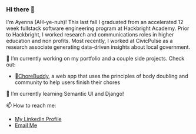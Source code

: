 ### Hi there 👋

I'm Ayenna (AH-ye-nuh)! This last fall I graduated from an accelerated 12 week fullstack software engineering program at Hackbright Academy. Prior to Hackbright, I worked research and communications roles in higher education and non profits. Most recently, I worked at CivicPulse as a research associate generating data-driven insights about local government. 

🔭 I’m currently working on my portfolio and a couple side projects. Check out:

- 🧹[ChoreBuddy](https://github.com/ayennac/proj-chores), a web app that uses the principles of body doubling and community to help users finish their chores

🌱 I’m currently learning Semantic UI and Django!

📫 How to reach me: 
- [My LinkedIn Profile](https://www.linkedin.com/in/ayennac/)
- [Email Me](mailto:ayennac@gmail.com)

<!--
**ayennac/ayennac** is a ✨ _special_ ✨ repository because its `README.md` (this file) appears on your GitHub profile.

Here are some ideas to get you started:

  [WOAQ](https://woaq.org/about), a project of [OpenOakland](https://openoakland.org/), a volunteer-led brigade of the nonprofit Code for America, and the West Oakland Environmental Indicators Project (WOEIP), a community-based environmental justice organization.


- 👯 I’m looking to collaborate on ...
- 🤔 I’m looking for help with ...
- 💬 Ask me about ...
- 📫 How to reach me: ...
- 😄 Pronouns: ...
- ⚡ Fun fact: ...
-->
